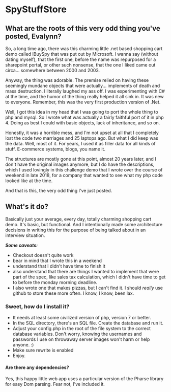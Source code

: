 # SpyStuffStore

## What are the roots of this very odd thing you've posted, Evalynn?
So, a long time ago, there was this charming little .net based shopping cart demo called IBuySpy that was put out by Microsoft. I wanna say (without dating myself), that the first one, before the name was repurposed for a sharepoint portal, or other such nonsense, that the one I liked came out circa... somewhere between 2000 and 2003. 

Anyway, the thing was adorable. The premise relied on having these seemingly mundane objects that were actually... implements of death and mass destruction. I literally laughed my ass off. I was experimenting with C# at the time, and the humor of the thing really helped it all sink in. It was new to everyone. Remember, this was the very first production version of .Net.

Well, I got this idea in my head that I was going to port the whole thing to php and mysql. So I wrote what was actually a fairly faithful port of it in php 4. Doing as best I could with basic objects, lack of inheritance, and so on. 

Honestly, it was a horrible mess, and I'm not upset at all that I completely lost the code two marriages and 25 laptops ago. But what I did keep was the data. Well, most of it. For years, I used it as filler data for all kinds of stuff. E-commerce systems, blogs, you name it. 

The structures are mostly gone at this point, almost 20 years later, and I don't have the original images anymore, but I do have the descriptions, which I used lovingly in this challenge demo that I wrote over the course of weekend in late 2018, for a company that wanted to see what my php code looked like at the time.

And that is this, the very odd thing I've just posted.

## What's it do?

Basically just your average, every day, totally charming shopping cart demo. It's basic, but functional. And I intentionally made some architecture decisions in writing this for the purpose of being talked about in an interview situation. 

***Some caveats:***
* Checkout doesn't quite work
* bear in mind that I wrote this in a weekend
* understand that I didn't have time to finish it
* also understand that there are things I wanted to implement that were part of the spec, like sales tax calculation, which I didn't have time to get to before the monday morning deadline.
* I also wrote one that makes pizzas, but I can't find it. I should *really* use github to store these more often. I know, I know, been lax.

### Sweet, how do I install it?
* It needs at least some civilized version of php, version 7 or better. 
* In the SQL directory, there's an SQL file. Create the database and run it.
* Adjust your config.php in the root of the file system to the correct database variables. Don't worry, knowing the usernames and passwords I use on throwaway server images won't harm or help anyone. :)
* Make sure rewrite is enabled
* Enjoy.

#### Are there any dependencies?
Yes, this happy little web app uses a particular version of the Pharse library for easy Dom parsing. Fear not, I've included it.
